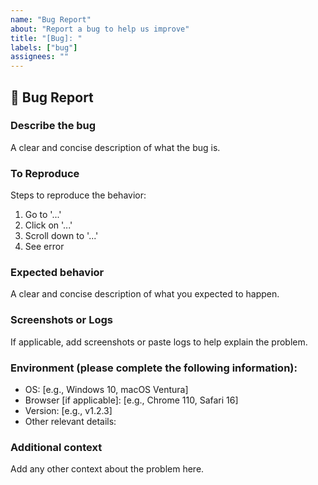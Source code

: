 ```yaml
---
name: "Bug Report"
about: "Report a bug to help us improve"
title: "[Bug]: "
labels: ["bug"]
assignees: ""
---
```


## 🐛 Bug Report

### **Describe the bug**
A clear and concise description of what the bug is.

### **To Reproduce**
Steps to reproduce the behavior:
1. Go to '...'
2. Click on '...'
3. Scroll down to '...'
4. See error

### **Expected behavior**
A clear and concise description of what you expected to happen.

### **Screenshots or Logs**
If applicable, add screenshots or paste logs to help explain the problem.

### **Environment (please complete the following information):**
- OS: [e.g., Windows 10, macOS Ventura]
- Browser [if applicable]: [e.g., Chrome 110, Safari 16]
- Version: [e.g., v1.2.3]
- Other relevant details:

### **Additional context**
Add any other context about the problem here.
